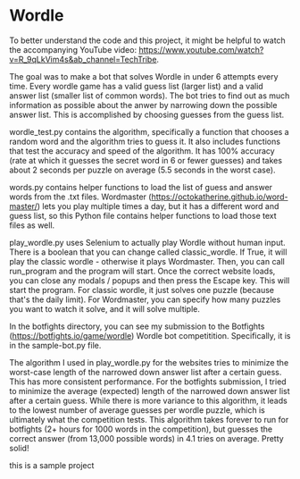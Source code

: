 # Wordle

To better understand the code and this project, it might be helpful to watch the accompanying YouTube video: https://www.youtube.com/watch?v=R_9qLkVim4s&ab_channel=TechTribe.

The goal was to make a bot that solves Wordle in under 6 attempts every time. Every wordle game has a valid guess list (larger list) and a valid answer list (smaller list of common words). The bot tries to find out as much information as possible about the anwer by narrowing down the possible answer list. This is accomplished by choosing guesses from the guess list.

wordle_test.py contains the algorithm, specifically a function that chooses a random word and the algorithm tries to guess it. It also includes functions that test the accuracy and speed of the algorithm. It has 100% accuracy (rate at which it guesses the secret word in 6 or fewer guesses) and takes about 2 seconds per puzzle on average (5.5 seconds in the worst case).

words.py contains helper functions to load the list of guess and answer words from the .txt files. Wordmaster (https://octokatherine.github.io/word-master/) lets you play multiple times a day, but it has a different word and guess list, so this Python file contains helper functions to load those text files as well.

play_wordle.py uses Selenium to actually play Wordle without human input. There is a boolean that you can change called classic_wordle. If True, it will play the classic wordle - otherwise it plays Wordmaster. Then, you can call run_program and the program will start. Once the correct website loads, you can close any modals / popups and then press the Escape key. This will start the program. For classic wordle, it just solves one puzzle (because that's the daily limit). For Wordmaster, you can specify how many puzzles you want to watch it solve, and it will solve multiple.

In the botfights directory, you can see my submission to the Botfights (https://botfights.io/game/wordle) Wordle bot competitition. Specifically, it is in the sample-bot.py file.

The algorithm I used in play_wordle.py for the websites tries to minimize the worst-case length of the narrowed down answer list after a certain guess. This has more consistent performance. For the botfights submission, I tried to minimize the average (expected) length of the narrowed down answer list after a certain guess. While there is more variance to this algorithm, it leads to the lowest number of average guesses per wordle puzzle, which is ultimately what the competition tests. This algorithm takes forever to run for botfights (2+ hours for 1000 words in the competition), but guesses the correct answer (from 13,000 possible words) in 4.1 tries on average. Pretty solid!


this is a sample project
